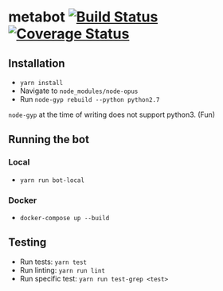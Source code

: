 # metabot [![Build Status](https://travis-ci.org/Duelist/metabot.svg?branch=master)](https://travis-ci.org/Duelist/metabot) [![Coverage Status](https://coveralls.io/repos/github/Duelist/metabot/badge.svg?branch=master)](https://coveralls.io/github/Duelist/metabot?branch=master)

## Installation

- `yarn install`
- Navigate to `node_modules/node-opus`
- Run `node-gyp rebuild --python python2.7`

`node-gyp` at the time of writing does not support python3. (Fun)

## Running the bot

### Local

- `yarn run bot-local`

### Docker

- `docker-compose up --build`

## Testing

- Run tests: `yarn test`
- Run linting: `yarn run lint`
- Run specific test: `yarn run test-grep <test>`
